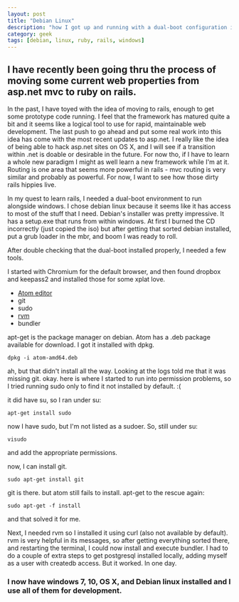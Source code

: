 ```yaml
---
layout: post
title: "Debian Linux"
description: "how I got up and running with a dual-boot configuration in a day."
category: geek
tags: [debian, linux, ruby, rails, windows]
---
```


## I have recently been going thru the process of moving some current web properties from asp.net mvc to ruby on rails.

In the past, I have toyed with the idea of moving to rails, enough to get some prototype code running. I feel that the framework has matured quite a bit and it seems like a logical tool to use for rapid, maintainable web development. The last push to go ahead and put some real work into this idea has come with the most recent updates to asp.net. I really like the idea of being able to hack asp.net sites on OS X, and I will see if a transition within .net is doable or desirable in the future. For now tho, if I have to learn a whole new paradigm I might as well learn a new framework while I'm at it. Routing is one area that seems more powerful in rails - mvc routing is very similar and probably as powerful. For now, I want to see how those dirty rails hippies live.

In my quest to learn rails, I needed a dual-boot environment to run alongside windows. I chose debian linux because it seems like it has access to most of the stuff that I need. Debian's installer was pretty impressive. It has a setup.exe that runs from within windows. At first I burned the CD incorrectly (just copied the iso) but after getting that sorted debian installed, put a grub loader in the mbr, and boom I was ready to roll.

After double checking that the dual-boot installed properly, I needed a few tools.

I started with Chromium for the default browser, and then found dropbox and keepass2 and installed those for some xplat love.

+ [Atom editor](http://atom.io)
+ git
+ sudo
+ [rvm](http://rvm.io)
+ bundler

apt-get is the package manager on debian. Atom has a .deb package available for download. I got it installed with dpkg.

```$
dpkg -i atom-amd64.deb
```

ah, but that didn't install all the way. Looking at the logs told me that it was missing git. okay. here is where I started to run into permission problems, so I tried running sudo only to find it not installed by default. :(

it did have su, so I ran under su:

```>
apt-get install sudo
```

now I have sudo, but I'm not listed as a sudoer. So, still under su:

```>
visudo
```

and add the appropriate permissions.

now, I can install git.

```$
sudo apt-get install git
```

git is there. but atom still fails to install. apt-get to the rescue again:

```$
sudo apt-get -f install
```

and that solved it for me.

Next, I needed rvm so I installed it using curl (also not available by default). rvm is very helpful in its messages, so after getting everything sorted there, and restarting the terminal, I could now install and execute bundler. I had to do a couple of extra steps to get postgresql installed locally, adding myself as a user with createdb access. But it worked. In one day.

### I now have windows 7, 10, OS X, and Debian linux installed and I use all of them for development.
